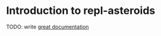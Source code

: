 # Introduction to repl-asteroids

TODO: write [great documentation](http://jacobian.org/writing/great-documentation/what-to-write/)
